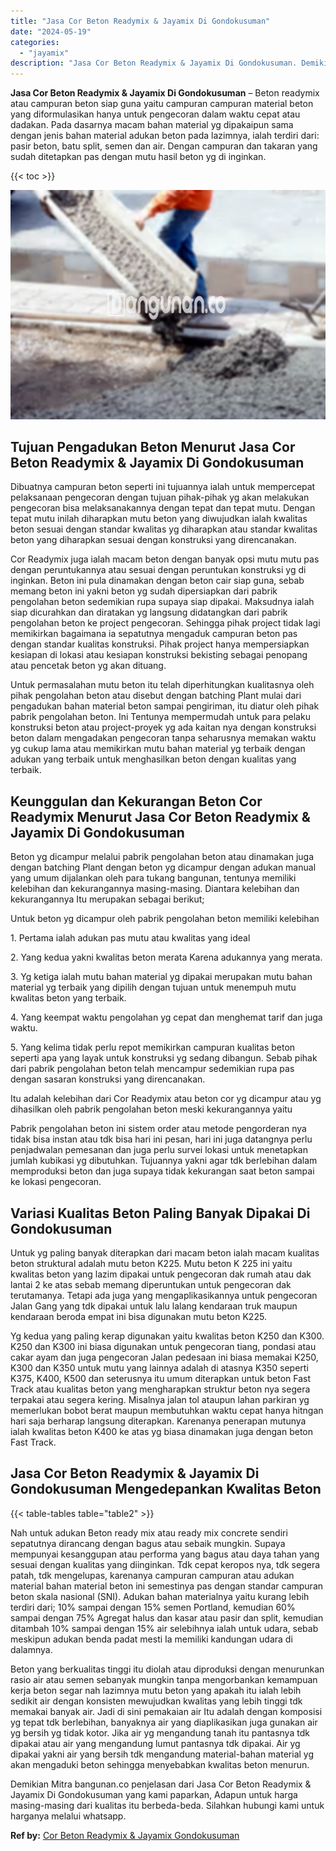 ```yaml
---
title: "Jasa Cor Beton Readymix & Jayamix Di Gondokusuman"
date: "2024-05-19"
categories: 
  - "jayamix"
description: "Jasa Cor Beton Readymix & Jayamix Di Gondokusuman. Demikian Mitra bangunan.co penjelasan dari Jasa Cor Beton Readymix & Jayamix Di Gondokusuman yang kami pap..."
---
```


**Jasa Cor Beton Readymix & Jayamix Di Gondokusuman** – Beton readymix atau campuran beton siap guna yaitu campuran campuran material beton yang diformulasikan hanya untuk pengecoran dalam waktu cepat atau dadakan. Pada dasarnya macam bahan material yg dipakaipun sama dengan jenis bahan material adukan beton pada lazimnya, ialah terdiri dari: pasir beton, batu split, semen dan air. Dengan campuran dan takaran yang sudah ditetapkan pas dengan mutu hasil beton yg di inginkan.

{{< toc >}}

![Jasa Cor Beton Readymix & Jayamix Di Gondokusuman](/images/jasa-cor-readymix-52.png)

## Tujuan Pengadukan Beton Menurut Jasa Cor Beton Readymix & Jayamix Di Gondokusuman

Dibuatnya campuran beton seperti ini tujuannya ialah untuk mempercepat pelaksanaan pengecoran dengan tujuan pihak-pihak yg akan melakukan pengecoran bisa melaksanakannya dengan tepat dan tepat mutu. Dengan tepat mutu inilah diharapkan mutu beton yang diwujudkan ialah kwalitas beton sesuai dengan standar kwalitas yg diharapkan atau standar kwalitas beton yang diharapkan sesuai dengan konstruksi yang direncanakan.

Cor Readymix juga ialah macam beton dengan banyak opsi mutu mutu pas dengan peruntukannya atau sesuai dengan peruntukan konstruksi yg di inginkan. Beton ini pula dinamakan dengan beton cair siap guna, sebab memang beton ini yakni beton yg sudah dipersiapkan dari pabrik pengolahan beton sedemikian rupa supaya siap dipakai. Maksudnya ialah siap dicurahkan dan diratakan yg langsung didatangkan dari pabrik pengolahan beton ke project pengecoran. Sehingga pihak project tidak lagi memikirkan bagaimana ia sepatutnya mengaduk campuran beton pas dengan standar kualitas konstruksi. Pihak project hanya mempersiapkan kesiapan di lokasi atau kesiapan konstruksi bekisting sebagai penopang atau pencetak beton yg akan dituang.

Untuk permasalahan mutu beton itu telah diperhitungkan kualitasnya oleh pihak pengolahan beton atau disebut dengan batching Plant mulai dari pengadukan bahan material beton sampai pengiriman, itu diatur oleh pihak pabrik pengolahan beton. Ini Tentunya mempermudah untuk para pelaku konstruksi beton atau project-proyek yg ada kaitan nya dengan konstruksi beton dalam mengadakan pengecoran tanpa seharusnya memakan waktu yg cukup lama atau memikirkan mutu bahan material yg terbaik dengan adukan yang terbaik untuk menghasilkan beton dengan kualitas yang terbaik.

## Keunggulan dan Kekurangan Beton Cor Readymix Menurut Jasa Cor Beton Readymix & Jayamix Di Gondokusuman

Beton yg dicampur melalui pabrik pengolahan beton atau dinamakan juga dengan batching Plant dengan beton yg dicampur dengan adukan manual yang umum dijalankan oleh para tukang bangunan, tentunya memiliki kelebihan dan kekurangannya masing-masing. Diantara kelebihan dan kekurangannya Itu merupakan sebagai berikut;

Untuk beton yg dicampur oleh pabrik pengolahan beton memiliki kelebihan

1\. Pertama ialah adukan pas mutu atau kwalitas yang ideal

2\. Yang kedua yakni kwalitas beton merata Karena adukannya yang merata.

3\. Yg ketiga ialah mutu bahan material yg dipakai merupakan mutu bahan material yg terbaik yang dipilih dengan tujuan untuk menempuh mutu kwalitas beton yang terbaik.

4\. Yang keempat waktu pengolahan yg cepat dan menghemat tarif dan juga waktu.

5\. Yang kelima tidak perlu repot memikirkan campuran kualitas beton seperti apa yang layak untuk konstruksi yg sedang dibangun. Sebab pihak dari pabrik pengolahan beton telah mencampur sedemikian rupa pas dengan sasaran konstruksi yang direncanakan.

Itu adalah kelebihan dari Cor Readymix atau beton cor yg dicampur atau yg dihasilkan oleh pabrik pengolahan beton meski kekurangannya yaitu

Pabrik pengolahan beton ini sistem order atau metode pengorderan nya tidak bisa instan atau tdk bisa hari ini pesan, hari ini juga datangnya perlu penjadwalan pemesanan dan juga perlu survei lokasi untuk menetapkan jumlah kubikasi yg dibutuhkan. Tujuannya yakni agar tdk berlebihan dalam memproduksi beton dan juga supaya tidak kekurangan saat beton sampai ke lokasi pengecoran.

## Variasi Kualitas Beton Paling Banyak Dipakai Di Gondokusuman

Untuk yg paling banyak diterapkan dari macam beton ialah macam kualitas beton struktural adalah mutu beton K225. Mutu beton K 225 ini yaitu kwalitas beton yang lazim dipakai untuk pengecoran dak rumah atau dak lantai 2 ke atas sebab memang diperuntukan untuk pengecoran dak terutamanya. Tetapi ada juga yang mengaplikasikannya untuk pengecoran Jalan Gang yang tdk dipakai untuk lalu lalang kendaraan truk maupun kendaraan beroda empat ini bisa digunakan mutu beton K225.

Yg kedua yang paling kerap digunakan yaitu kwalitas beton K250 dan K300. K250 dan K300 ini biasa digunakan untuk pengecoran tiang, pondasi atau cakar ayam dan juga pengecoran Jalan pedesaan ini biasa memakai K250, K300 dan K350 untuk mutu yang lainnya adalah di atasnya K350 seperti K375, K400, K500 dan seterusnya itu umum diterapkan untuk beton Fast Track atau kualitas beton yang mengharapkan struktur beton nya segera terpakai atau segera kering. Misalnya jalan tol ataupun lahan parkiran yg memerlukan bobot berat maupun membutuhkan waktu cepat hanya hitngan hari saja berharap langsung diterapkan. Karenanya penerapan mutunya ialah kwalitas beton K400 ke atas yg biasa dinamakan juga dengan beton Fast Track.

## Jasa Cor Beton Readymix & Jayamix Di Gondokusuman Mengedepankan Kwalitas Beton

{{< table-tables table="table2" >}}

Nah untuk adukan Beton ready mix atau ready mix concrete sendiri sepatutnya dirancang dengan bagus atau sebaik mungkin. Supaya mempunyai kesanggupan atau performa yang bagus atau daya tahan yang sesuai dengan kualitas yang diinginkan. Tdk cepat keropos nya, tdk segera patah, tdk mengelupas, karenanya campuran campuran atau adukan material bahan material beton ini semestinya pas dengan standar campuran beton skala nasional (SNI). Adukan bahan materialnya yaitu kurang lebih terdiri dari; 10% sampai dengan 15% semen Portland, kemudian 60% sampai dengan 75% Agregat halus dan kasar atau pasir dan split, kemudian ditambah 10% sampai dengan 15% air selebihnya ialah untuk udara, sebab meskipun adukan benda padat mesti Ia memiliki kandungan udara di dalamnya.

Beton yang berkualitas tinggi itu diolah atau diproduksi dengan menurunkan rasio air atau semen sebanyak mungkin tanpa mengorbankan kemampuan kerja beton segar nah lazimnya mutu beton yang apakah itu ialah lebih sedikit air dengan konsisten mewujudkan kwalitas yang lebih tinggi tdk memakai banyak air. Jadi di sini pemakaian air Itu adalah dengan komposisi yg tepat tdk berlebihan, banyaknya air yang diaplikasikan juga gunakan air yg bersih yg tidak kotor. Jika air yg mengandung tanah itu pantasnya tdk dipakai atau air yang mengandung lumut pantasnya tdk dipakai. Air yg dipakai yakni air yang bersih tdk mengandung material-bahan material yg akan mengaduki beton sehingga menyebabkan kwalitas beton menurun.

Demikian Mitra bangunan.co penjelasan dari Jasa Cor Beton Readymix & Jayamix Di Gondokusuman yang kami paparkan, Adapun untuk harga masing-masing dari kualitas itu berbeda-beda. Silahkan hubungi kami untuk harganya melalui whatsapp.

**Ref by:** [Cor Beton Readymix & Jayamix Gondokusuman](https://id.wikipedia.org/wiki/Cor)
